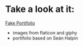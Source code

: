 # Take a look at it:
[Fake Portifolio](https://pedfu.github.io/fake-portifolio-html-css/)

* images from flaticon and giphy
* portifolio based on Seán Halpin
